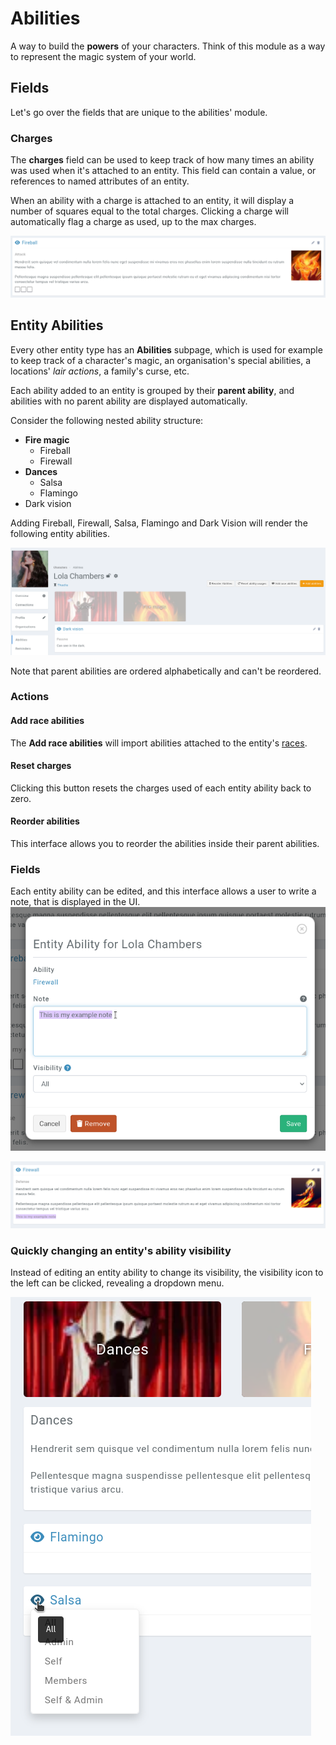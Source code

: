 # Abilities

A way to build the **powers** of your characters. Think of this module as a way to represent the magic system of your world.

## Fields

Let's go over the fields that are unique to the abilities' module.

### Charges

The **charges** field can be used to keep track of how many times an ability was used when it's attached to an entity. This field can contain a value, or references to named attributes of an entity.

When an ability with a charge is attached to an entity, it will display a number of squares equal to the total charges. Clicking a charge will automatically flag a charge as used, up to the max charges.

![img.png](img/ability-charge.png)


## Entity Abilities

Every other entity type has an **Abilities** subpage, which is used for example to keep track of a character's magic, an organisation's special abilities, a locations' _lair actions_, a family's curse, etc.

Each ability added to an entity is grouped by their **parent ability**, and abilities with no parent ability are displayed automatically.

Consider the following nested ability structure:

* **Fire magic**
  * Fireball
  * Firewall
* **Dances**
  * Salsa
  * Flamingo
* Dark vision

Adding Fireball, Firewall, Salsa, Flamingo and Dark Vision will render the following entity abilities.

![Entity Abilities](img/entity-abilities.png)

Note that parent abilities are ordered alphabetically and can't be reordered.

### Actions

#### Add race abilities

The **Add race abilities** will import abilities attached to the entity's [races](/entities/races).

#### Reset charges

Clicking this button resets the charges used of each entity ability back to zero.

#### Reorder abilities

This interface allows you to reorder the abilities inside their parent abilities.


### Fields

Each entity ability can be edited, and this interface allows a user to write a note, that is displayed in the UI.
![Form to define a note on the entity ability](img/entity-ability-note-1.png)

![Displaying an entity ability note](img/entity-ability-note-2.png)


### Quickly changing an entity's ability visibility

Instead of editing an entity ability to change its visibility, the visibility icon to the left can be clicked, revealing a dropdown menu.

![Entity ability visibility dropdown](img/entity-ability-visibility.png)
